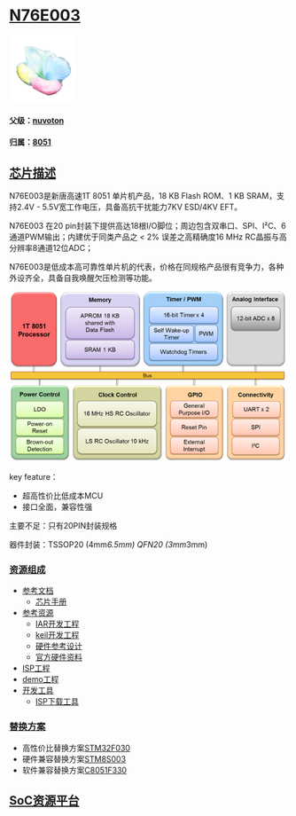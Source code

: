 ﻿# [N76E003](https://github.com/sochub/N76E003)

[![sites](SoC/SoC.png)](http://www.qitas.cn)

#### 父级：[nuvoton](https://github.com/sochub/nuvoton)

#### 归属：[8051](https://github.com/sochub/8051)

## [芯片描述](https://github.com/sochub/N76E003/wiki)

N76E003是新唐高速1T 8051 单片机产品，18 KB Flash ROM、1 KB SRAM，支持2.4V - 5.5V宽工作电压，具备高抗干扰能力7KV ESD/4KV EFT。

N76E003 在20 pin封装下提供高达18根I/O脚位；周边包含双串口、SPI、I²C、6通道PWM输出；内建优于同类产品之 < 2% 误差之高精确度16 MHz RC晶振与高分辨率8通道12位ADC；

N76E003是低成本高可靠性单片机的代表，价格在同规格产品很有竞争力，各种外设齐全，具备自我唤醒欠压检测等功能。

[![sites](SoC/N76E003.png)](http://www.nuvoton.com.cn/hq/products/microcontrollers/8bit-8051-mcus/low-pin-count-8051-series/n76e003/?__locale=zh)

key feature：

* 超高性价比低成本MCU
* 接口全面，兼容性强

主要不足：只有20PIN封装规格

器件封装：TSSOP20 (4mm*6.5mm) QFN20 (3mm*3mm)


### [资源组成](https://github.com/sochub/N76E003)

* [参考文档](docs/)
	* [芯片手册](docs/)
* [参考资源](src/)
	* [IAR开发工程](src/)
	* [keil开发工程](src/)
	* [硬件参考设计](src/hardware)
	* [官方硬件资料](http://www.nuvoton.com.cn/hq/support/tool-and-software/development-tool-hardware/development-kit/?__locale=zh)
* [ISP工程](ISP/)
* [demo工程](demo/)
* [开发工具](tools/)
	* [ISP下载工具](tools/)

### [替换方案](https://github.com/sochub/N76E003)

* 高性价比替换方案[STM32F030](https://github.com/sochub/STM32F030)
* 硬件兼容替换方案[STM8S003](https://github.com/sochub/STM8S003)
* 软件兼容替换方案[C8051F330](https://github.com/sochub/C8051F330)

##  [SoC资源平台](http://www.qitas.cn)
